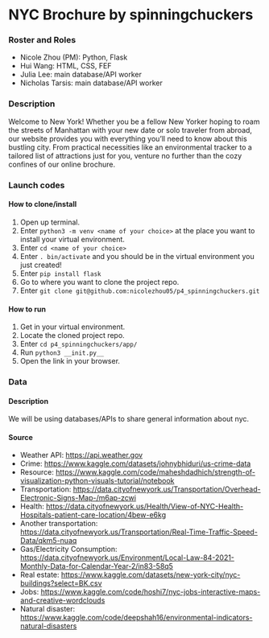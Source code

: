 # NYC Brochure by spinningchuckers

### Roster and Roles
- Nicole Zhou (PM): Python, Flask
- Hui Wang: HTML, CSS, FEF
- Julia Lee: main database/API worker
- Nicholas Tarsis: main database/API worker

### Description
Welcome to New York! Whether you be a fellow New Yorker hoping to roam the streets of Manhattan with your new date or solo traveler from abroad, our website provides you with everything you’ll need to know about this bustling city. From practical necessities like an environmental tracker to a tailored list of attractions just for you, venture no further than the cozy confines of our online brochure.

### Launch codes
#### How to clone/install
1. Open up terminal.
2. Enter ```python3 -m venv <name of your choice>``` at the place you want to install your virtual environment.
3. Enter ```cd <name of your choice>```
4. Enter ```. bin/activate``` and you should be in the virtual environment you just created!
5. Enter ```pip install flask```
6. Go to where you want to clone the project repo.
7. Enter ```git clone git@github.com:nicolezhou05/p4_spinningchuckers.git```
#### How to run
1. Get in your virtual environment.
2. Locate the cloned project repo.
3. Enter ```cd p4_spinningchuckers/app/```
4. Run ```python3 __init.py__```
5. Open the link in your browser.

### Data
#### Description
We will be using databases/APIs to share general information about nyc.
#### Source
- Weather API: https://api.weather.gov
- Crime: https://www.kaggle.com/datasets/johnybhiduri/us-crime-data 
- Resource: https://www.kaggle.com/code/maheshdadhich/strength-of-visualization-python-visuals-tutorial/notebook
- Transportation: https://data.cityofnewyork.us/Transportation/Overhead-Electronic-Signs-Map-/m6ap-zcwi
- Health: https://data.cityofnewyork.us/Health/View-of-NYC-Health-Hospitals-patient-care-location/4bew-e6kg
- Another transportation: https://data.cityofnewyork.us/Transportation/Real-Time-Traffic-Speed-Data/qkm5-nuaq
- Gas/Electricity Consumption: https://data.cityofnewyork.us/Environment/Local-Law-84-2021-Monthly-Data-for-Calendar-Year-2/in83-58q5
- Real estate: https://www.kaggle.com/datasets/new-york-city/nyc-buildings?select=BK.csv
- Jobs: https://www.kaggle.com/code/hoshi7/nyc-jobs-interactive-maps-and-creative-wordclouds
- Natural disaster: https://www.kaggle.com/code/deepshah16/environmental-indicators-natural-disasters
